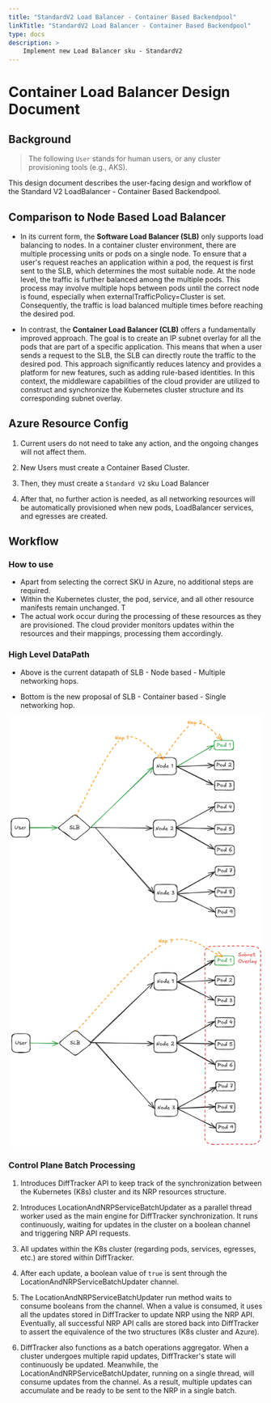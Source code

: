 ```yaml
---
title: "StandardV2 Load Balancer - Container Based Backendpool"
linkTitle: "StandardV2 Load Balancer - Container Based Backendpool"
type: docs
description: >
    Implement new Load Balancer sku - StandardV2
---
```


# Container Load Balancer Design Document

## Background

> The following `User` stands for human users, or any cluster provisioning tools (e.g., AKS).

This design document describes the user-facing design and workflow of the Standard V2 LoadBalancer - Container Based Backendpool.

## Comparison to Node Based Load Balancer

- In its current form, the **Software Load Balancer (SLB)** only supports load balancing to nodes. In a container cluster environment, there are multiple processing units or pods on a single node. To ensure that a user's request reaches an application within a pod, the request is first sent to the SLB, which determines the most suitable node. At the node level, the traffic is further balanced among the multiple pods. This process may involve multiple hops between pods until the correct node is found, especially when externalTrafficPolicy=Cluster is set. Consequently, the traffic is load balanced multiple times before reaching the desired pod.

- In contrast, the **Container Load Balancer (CLB)** offers a fundamentally improved approach. The goal is to create an IP subnet overlay for all the pods that are part of a specific application. This means that when a user sends a request to the SLB, the SLB can directly route the traffic to the desired pod. This approach significantly reduces latency and provides a platform for new features, such as adding rule-based identities. In this context, the middleware capabilities of the cloud provider are utilized to construct and synchronize the Kubernetes cluster structure and its corresponding subnet overlay.

## Azure Resource Config

1. Current users do not need to take any action, and the ongoing changes will not affect them.

2. New Users must create a Container Based Cluster.

3. Then, they must create a `Standard V2` sku Load Balancer

4. After that, no further action is needed, as all networking resources will be automatically provisioned when new pods, LoadBalancer services, and egresses are created.

## Workflow

### How to use

- Apart from selecting the correct SKU in Azure, no additional steps are required.
- Within the Kubernetes cluster, the pod, service, and all other resource manifests remain unchanged. T
- The actual work occur during the processing of these resources as they are provisioned. The cloud provider monitors updates within the resources and their mappings, processing them accordingly.

### High Level DataPath

- Above is the current datapath of SLB - Node based - Multiple networking hops.

- Bottom is the new proposal of SLB - Container based - Single networking hop.

![SLB-CLB-DATAPATH](./slb-clb-datapath.png)

### Control Plane Batch Processing

1. Introduces DiffTracker API to keep track of the synchronization between the Kubernetes (K8s) cluster and its NRP resources structure.

2. Introduces LocationAndNRPServiceBatchUpdater as a parallel thread worker used as the main engine for DiffTracker synchronization. It runs continuously, waiting for updates in the cluster on a boolean channel and triggering NRP API requests.

3. All updates within the K8s cluster (regarding pods, services, egresses, etc.) are stored within DiffTracker.

4. After each update, a boolean value of `true` is sent through the LocationAndNRPServiceBatchUpdater channel.

5. The LocationAndNRPServiceBatchUpdater run method waits to consume booleans from the channel. When a value is consumed, it uses all the updates stored in DiffTracker to update NRP using the NRP API. Eventually, all successful NRP API calls are stored back into DiffTracker to assert the equivalence of the two structures (K8s cluster and Azure).

6. DiffTracker also functions as a batch operations aggregator. When a cluster undergoes multiple rapid updates, DiffTracker's state will continuously be updated. Meanwhile, the LocationAndNRPServiceBatchUpdater, running on a single thread, will consume updates from the channel. As a result, multiple updates can accumulate and be ready to be sent to the NRP in a single batch.

